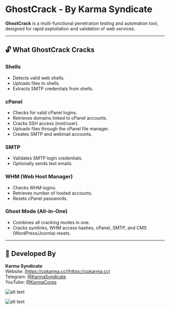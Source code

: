 # GhostCrack - By Karma Syndicate

**GhostCrack** is a multi-functional penetration testing and automation tool, designed for rapid exploitation and validation of web services.

---

## 🔓 What GhostCrack Cracks

### Shells
- Detects valid web shells.
- Uploads files to shells.
- Extracts SMTP credentials from shells.

### cPanel
- Checks for valid cPanel logins.
- Retrieves domains linked to cPanel accounts.
- Cracks SSH access (root/user).
- Uploads files through the cPanel file manager.
- Creates SMTP and webmail accounts.

### SMTP
- Validates SMTP login credentials.
- Optionally sends test emails.

### WHM (Web Host Manager)
- Checks WHM logins.
- Retrieves number of hosted accounts.
- Resets cPanel passwords.

### Ghost Mode (All-in-One)
- Combines all cracking modes in one.
- Cracks symlinks, WHM access hashes, cPanel, SMTP, and CMS (WordPress/Joomla) resets.

---

## 👥 Developed By

**Karma Syndicate**  
Website: [https://cpkarma.cc](https://cpkarma.cc)  
Telegram: [@KarmaSyndicate](https://t.me/KarmaSyndicate)  
YouTube: [@KarmaCorps](https://youtube.com/@KarmaCorps)

![alt text](https://raw.githubusercontent.com/cpkarma/img/main/Ghost1.jpg)

![alt text](https://raw.githubusercontent.com/cpkarma/img/main/Ghost2.jpg)
